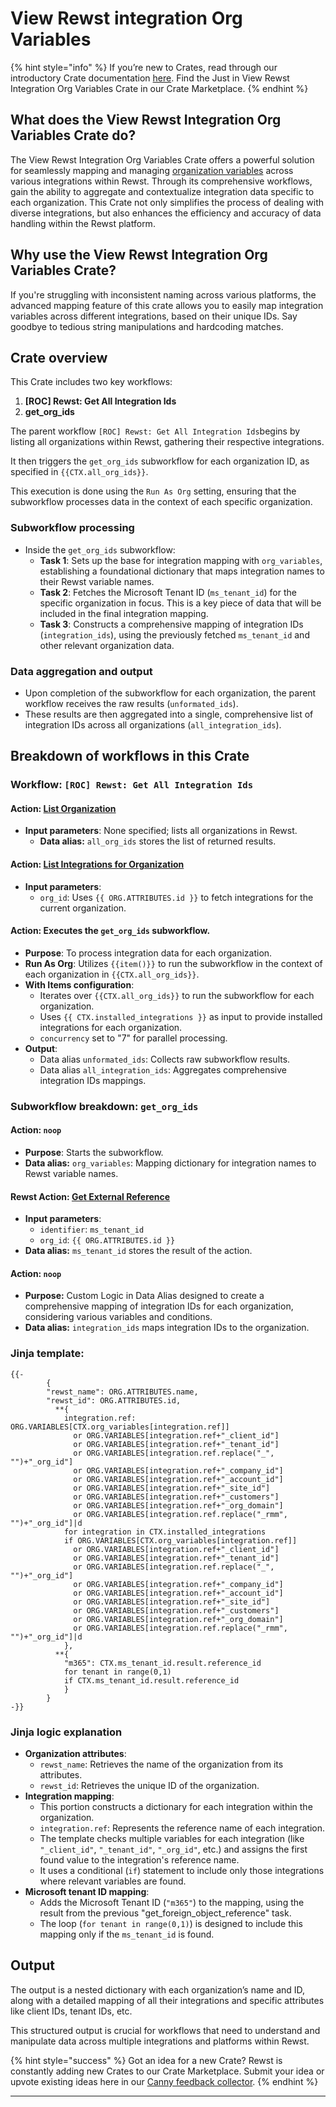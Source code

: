 # View Rewst integration Org Variables

{% hint style="info" %}
If you’re new to Crates, read through our introductory Crate documentation [here](https://docs.rewst.help/prebuilt-automations/crates). Find the Just in View Rewst Integration Org Variables Crate in our Crate Marketplace.
{% endhint %}

## What does the View Rewst Integration Org Variables Crate do?

The View Rewst Integration Org Variables Crate offers a powerful solution for seamlessly mapping and managing [organization variables](../../configuration/organization-variables.md) across various integrations within Rewst. Through its comprehensive workflows, gain the ability to aggregate and contextualize integration data specific to each organization. This Crate not only simplifies the process of dealing with diverse integrations, but also enhances the efficiency and accuracy of data handling within the Rewst platform.

## Why use the View Rewst Integration Org Variables Crate?

If you're struggling with inconsistent naming across various platforms, the advanced mapping feature of this crate allows you to easily map integration variables across different integrations, based on their unique IDs. Say goodbye to tedious string manipulations and hardcoding matches.

## Crate overview

This Crate includes two key workflows:

1. **\[ROC] Rewst: Get All Integration Ids**
2. **get\_org\_ids**

The parent workflow `[ROC] Rewst: Get All Integration Ids`begins by listing all organizations within Rewst, gathering their respective integrations.

It then triggers the `get_org_ids` subworkflow for each organization ID, as specified in `{{CTX.all_org_ids}}`.

This execution is done using the `Run As Org` setting, ensuring that the subworkflow processes data in the context of each specific organization.

### Subworkflow processing

* Inside the `get_org_ids` subworkflow:
  * **Task 1**: Sets up the base for integration mapping with `org_variables`, establishing a foundational dictionary that maps integration names to their Rewst variable names.
  * **Task 2**: Fetches the Microsoft Tenant ID (`ms_tenant_id`) for the specific organization in focus. This is a key piece of data that will be included in the final integration mapping.
  * **Task 3**: Constructs a comprehensive mapping of integration IDs (`integration_ids`), using the previously fetched `ms_tenant_id` and other relevant organization data.

### Data aggregation and output

* Upon completion of the subworkflow for each organization, the parent workflow receives the raw results (`unformated_ids`).
* These results are then aggregated into a single, comprehensive list of integration IDs across all organizations (`all_integration_ids`).

## Breakdown of workflows in this Crate

### **Workflow: `[ROC] Rewst: Get All Integration Ids`**

#### **Action**: [List Organization](https://docs.rewst.help/documentation/automations/actions-in-rewst/rewst-actions#list-organizations)

* **Input parameters**: None specified; lists all organizations in Rewst.
  * **Data alias:** `all_org_ids` stores the list of returned results.

#### **Action**: [List Integrations for Organization](https://docs.rewst.help/documentation/crates/existing-crate-documentation/view-rewst-integration-org-variables#action-list-integrations-for-organization)

* **Input parameters**:
  * `org_id`: Uses `{{ ORG.ATTRIBUTES.id }}` to fetch integrations for the current organization.

#### Action: Executes the `get_org_ids` subworkflow.

* **Purpose**: To process integration data for each organization.
* **Run As Org**: Utilizes `{{item()}}` to run the subworkflow in the context of each organization in `{{CTX.all_org_ids}}`.
* **With Items configuration**:
  * Iterates over `{{CTX.all_org_ids}}` to run the subworkflow for each organization.
  * Uses `{{ CTX.installed_integrations }}` as input to provide installed integrations for each organization.
  * `concurrency` set to "7" for parallel processing.
* **Output**:
  * Data alias `unformated_ids`: Collects raw subworkflow results.
  * Data alias `all_integration_ids`: Aggregates comprehensive integration IDs mappings.

### Subworkflow breakdown: `get_org_ids`

#### **Action**: `noop`

* **Purpose**: Starts the subworkflow.
* **Data alias:** `org_variables`: Mapping dictionary for integration names to Rewst variable names.

#### **Rewst Action**: [**Get External Reference**](https://docs.rewst.help/documentation/crates/existing-crate-documentation/view-rewst-integration-org-variables#rewst-action-get-external-reference)

* **Input parameters**:
  * `identifier`: `ms_tenant_id`
  * `org_id`: `{{ ORG.ATTRIBUTES.id }}`
* **Data alias:** `ms_tenant_id` stores the result of the action.

#### **Action**: `noop`

* **Purpose:** Custom Logic in Data Alias designed to create a comprehensive mapping of integration IDs for each organization, considering various variables and conditions.
* **Data alias:** `integration_ids` maps integration IDs to the organization.

### **Jinja template**:

```django
{{-
        {
        "rewst_name": ORG.ATTRIBUTES.name,
        "rewst_id": ORG.ATTRIBUTES.id,
          **{
            integration.ref: ORG.VARIABLES[CTX.org_variables[integration.ref]] 
              or ORG.VARIABLES[integration.ref+"_client_id"] 
              or ORG.VARIABLES[integration.ref+"_tenant_id"] 
              or ORG.VARIABLES[integration.ref.replace("_", "")+"_org_id"] 
              or ORG.VARIABLES[integration.ref+"_company_id"] 
              or ORG.VARIABLES[integration.ref+"_account_id"] 
              or ORG.VARIABLES[integration.ref+"_site_id"] 
              or ORG.VARIABLES[integration.ref+"_customers"] 
              or ORG.VARIABLES[integration.ref+"_org_domain"] 
              or ORG.VARIABLES[integration.ref.replace("_rmm", "")+"_org_id"]|d
            for integration in CTX.installed_integrations
            if ORG.VARIABLES[CTX.org_variables[integration.ref]] 
              or ORG.VARIABLES[integration.ref+"_client_id"] 
              or ORG.VARIABLES[integration.ref+"_tenant_id"] 
              or ORG.VARIABLES[integration.ref.replace("_", "")+"_org_id"] 
              or ORG.VARIABLES[integration.ref+"_company_id"] 
              or ORG.VARIABLES[integration.ref+"_account_id"] 
              or ORG.VARIABLES[integration.ref+"_site_id"] 
              or ORG.VARIABLES[integration.ref+"_customers"] 
              or ORG.VARIABLES[integration.ref+"_org_domain"] 
              or ORG.VARIABLES[integration.ref.replace("_rmm", "")+"_org_id"]|d
            },
          **{ 
            "m365": CTX.ms_tenant_id.result.reference_id
            for tenant in range(0,1)
            if CTX.ms_tenant_id.result.reference_id
            }
        }
-}}
```

### **Jinja logic explanation**

* **Organization attributes**:
  * `rewst_name`: Retrieves the name of the organization from its attributes.
  * `rewst_id`: Retrieves the unique ID of the organization.
* **Integration mapping**:
  * This portion constructs a dictionary for each integration within the organization.
  * `integration.ref`: Represents the reference name of each integration.
  * The template checks multiple variables for each integration (like `"_client_id"`, `"_tenant_id"`, `"_org_id"`, etc.) and assigns the first found value to the integration's reference name.
  * It uses a conditional (`if`) statement to include only those integrations where relevant variables are found.
* **Microsoft tenant ID mapping**:
  * Adds the Microsoft Tenant ID (`"m365"`) to the mapping, using the result from the previous "get\_foreign\_object\_reference" task.
  * The loop (`for tenant in range(0,1)`) is designed to include this mapping only if the `ms_tenant_id` is found.

## Output

The output is a nested dictionary with each organization’s name and ID, along with a detailed mapping of all their integrations and specific attributes like client IDs, tenant IDs, etc.

This structured output is crucial for workflows that need to understand and manipulate data across multiple integrations and platforms within Rewst.

{% hint style="success" %}
Got an idea for a new Crate? Rewst is constantly adding new Crates to our Crate Marketplace. Submit your idea or upvote existing ideas here in our [Canny feedback collector](https://rewst.canny.io/crates).
{% endhint %}

***
